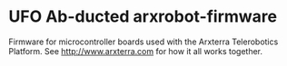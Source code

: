 UFO Ab-ducted arxrobot-firmware
=================

Firmware for microcontroller boards used with the Arxterra Telerobotics Platform.  See http://www.arxterra.com for how it all works together.
